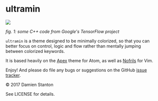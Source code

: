 # ultramin


![](https://f001.backblazeb2.com/file/dks-public/ultramin_light.png)

_fig. 1: some C++ code from Google's TensorFlow project_

`ultramin` is a theme designed to be minimally colorized, so that you can better focus on control, logic and flow rather than mentally jumping between colorized keywords.

It is based heavily on the [Apex](https://github.com/apex/apex-ui) theme for Atom, as well as [Nofrils](https://github.com/robertmeta/nofrils) for Vim.

Enjoy! And please do file any bugs or suggestions on the GitHub [issue tracker](https://github.com/damienstanton/ultramin/issues).

© 2017 Damien Stanton

See LICENSE for details.

